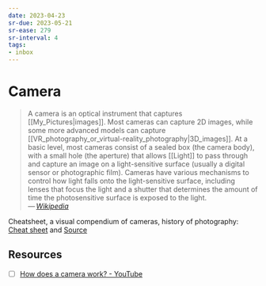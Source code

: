 ```yaml
---
date: 2023-04-23
sr-due: 2023-05-21
sr-ease: 279
sr-interval: 4
tags:
- inbox
---
```


# Camera

> A camera is an optical instrument that captures [[My_Pictures|images]]. Most
> cameras can capture 2D images, while some more advanced models can capture
> [[VR_photography_or_virtual-reality_photography|3D_images]]. At a basic level,
> most cameras consist of a sealed box (the camera body), with a small hole (the
> aperture) that allows [[Light]] to pass through and capture an image on a
> light-sensitive surface (usually a digital sensor or photographic film).
> Cameras have various mechanisms to control how light falls onto the
> light-sensitive surface, including lenses that focus the light and a shutter
> that determines the amount of time the photosensitive surface is exposed to
> the light.\
> — <cite>[Wikipedia](https://en.wikipedia.org/wiki/Camera)</cite>

Cheatsheet, a visual compendium of cameras, history of photography:
[Cheat sheet](./img/A_Visual_Compendium_of_Cameras.webp) and
[Source](https://popchart.co/products/a-visual-compendium-of-cameras)

## Resources

- [ ] [How does a camera work? - YouTube](https://www.youtube.com/watch?v=B7Dopv6kzJA)
